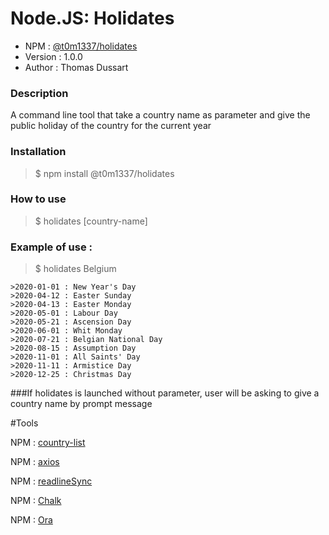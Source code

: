 # Node.JS: Holidates
- NPM : [@t0m1337/holidates](https://www.npmjs.com/package/@t0m1337/holidates)
- Version : 1.0.0
- Author : Thomas Dussart


### Description
A command line tool that take a country name as parameter and give the public holiday of the country for the current year

### Installation
> $ npm install @t0m1337/holidates

### How to use
> $ holidates [country-name]

### Example of use :
> $ holidates Belgium
```
>2020-01-01 : New Year's Day
>2020-04-12 : Easter Sunday
>2020-04-13 : Easter Monday
>2020-05-01 : Labour Day
>2020-05-21 : Ascension Day
>2020-06-01 : Whit Monday
>2020-07-21 : Belgian National Day
>2020-08-15 : Assumption Day
>2020-11-01 : All Saints' Day
>2020-11-11 : Armistice Day
>2020-12-25 : Christmas Day
```

###If holidates is launched without parameter, user will be asking to give a country name by prompt message

#Tools

NPM : [country-list](https://www.npmjs.com/package/country-list)

NPM : [axios](https://www.npmjs.com/package/axios)

NPM : [readlineSync](https://www.npmjs.com/package/readline-sync)

NPM : [Chalk](https://www.npmjs.com/package/chalk)

NPM : [Ora](https://www.npmjs.com/package/ora)
